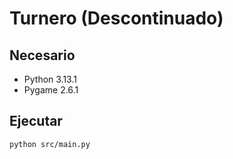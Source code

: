 # Turnero (Descontinuado)
## Necesario
- Python 3.13.1
- Pygame 2.6.1
## Ejecutar
`python src/main.py`

